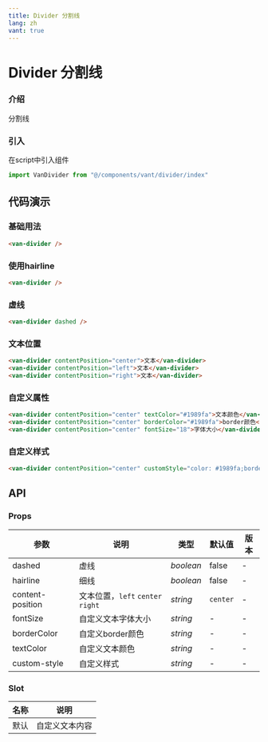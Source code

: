 ```yaml
---
title: Divider 分割线
lang: zh
vant: true
---
```


# Divider 分割线

### 介绍

分割线

### 引入

在script中引入组件

```js
import VanDivider from "@/components/vant/divider/index"
```

## 代码演示

### 基础用法

```html
<van-divider />
```

### 使用hairline

```html
<van-divider />
```

### 虚线

```html
<van-divider dashed />
```

### 文本位置

```html
<van-divider contentPosition="center">文本</van-divider>
<van-divider contentPosition="left">文本</van-divider>
<van-divider contentPosition="right">文本</van-divider>
```

### 自定义属性

```html
<van-divider contentPosition="center" textColor="#1989fa">文本颜色</van-divider>
<van-divider contentPosition="center" borderColor="#1989fa">border颜色</van-divider>
<van-divider contentPosition="center" fontSize="18">字体大小</van-divider>
```

### 自定义样式

```html
<van-divider contentPosition="center" customStyle="color: #1989fa;border-color: #1989fa;font-size: 36rpx;">文本</van-divider>
```

## API

### Props

| 参数 | 说明 | 类型 | 默认值 | 版本 |
|-----------|-----------|-----------|-------------|-------------|
| dashed | 虚线 | *boolean* | false | - |
| hairline | 细线 | *boolean* | false | - |
| content-position | 文本位置，`left` `center` `right` | *string* | `center` | - |
| fontSize | 自定义文本字体大小 | *string* | - | - |
| borderColor | 自定义border颜色 | *string* | - | - |
| textColor | 自定义文本颜色 | *string* | - | - |
| custom-style | 自定义样式 | *string* | - | - |


### Slot

| 名称 | 说明 |
|-----------|-----------|
| 默认 | 自定义文本内容 |
